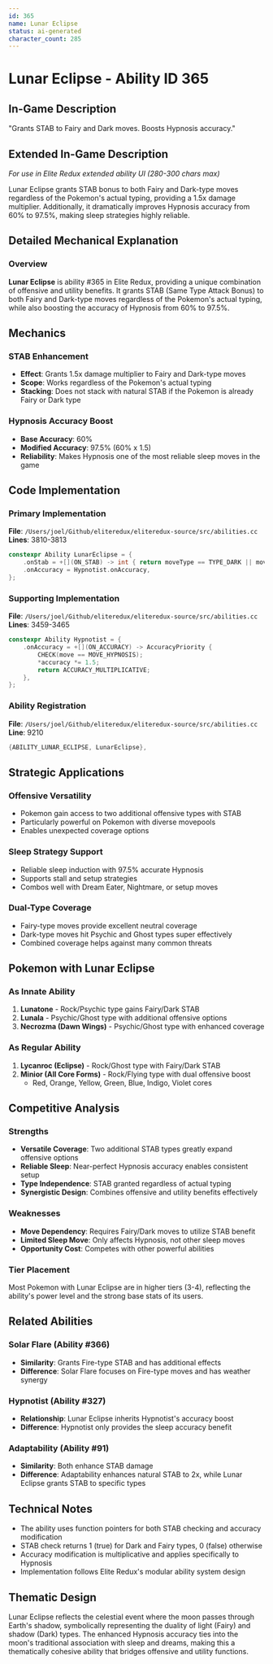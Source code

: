 ```yaml
---
id: 365
name: Lunar Eclipse
status: ai-generated
character_count: 285
---
```


# Lunar Eclipse - Ability ID 365

## In-Game Description
"Grants STAB to Fairy and Dark moves. Boosts Hypnosis accuracy."

## Extended In-Game Description
*For use in Elite Redux extended ability UI (280-300 chars max)*

Lunar Eclipse grants STAB bonus to both Fairy and Dark-type moves regardless of the Pokemon's actual typing, providing a 1.5x damage multiplier. Additionally, it dramatically improves Hypnosis accuracy from 60% to 97.5%, making sleep strategies highly reliable.

## Detailed Mechanical Explanation

### Overview

**Lunar Eclipse** is ability #365 in Elite Redux, providing a unique combination of offensive and utility benefits. It grants STAB (Same Type Attack Bonus) to both Fairy and Dark-type moves regardless of the Pokemon's actual typing, while also boosting the accuracy of Hypnosis from 60% to 97.5%.

## Mechanics

### STAB Enhancement
- **Effect**: Grants 1.5x damage multiplier to Fairy and Dark-type moves
- **Scope**: Works regardless of the Pokemon's actual typing
- **Stacking**: Does not stack with natural STAB if the Pokemon is already Fairy or Dark type

### Hypnosis Accuracy Boost
- **Base Accuracy**: 60%
- **Modified Accuracy**: 97.5% (60% x 1.5)
- **Reliability**: Makes Hypnosis one of the most reliable sleep moves in the game

## Code Implementation

### Primary Implementation
**File**: `/Users/joel/Github/eliteredux/eliteredux-source/src/abilities.cc`
**Lines**: 3810-3813

```cpp
constexpr Ability LunarEclipse = {
    .onStab = +[](ON_STAB) -> int { return moveType == TYPE_DARK || moveType == TYPE_FAIRY; },
    .onAccuracy = Hypnotist.onAccuracy,
};
```

### Supporting Implementation
**File**: `/Users/joel/Github/eliteredux/eliteredux-source/src/abilities.cc`
**Lines**: 3459-3465

```cpp
constexpr Ability Hypnotist = {
    .onAccuracy = +[](ON_ACCURACY) -> AccuracyPriority {
        CHECK(move == MOVE_HYPNOSIS);
        *accuracy *= 1.5;
        return ACCURACY_MULTIPLICATIVE;
    },
};
```

### Ability Registration
**File**: `/Users/joel/Github/eliteredux/eliteredux-source/src/abilities.cc`
**Line**: 9210

```cpp
{ABILITY_LUNAR_ECLIPSE, LunarEclipse},
```

## Strategic Applications

### Offensive Versatility
- Pokemon gain access to two additional offensive types with STAB
- Particularly powerful on Pokemon with diverse movepools
- Enables unexpected coverage options

### Sleep Strategy Support
- Reliable sleep induction with 97.5% accurate Hypnosis
- Supports stall and setup strategies
- Combos well with Dream Eater, Nightmare, or setup moves

### Dual-Type Coverage
- Fairy-type moves provide excellent neutral coverage
- Dark-type moves hit Psychic and Ghost types super effectively
- Combined coverage helps against many common threats

## Pokemon with Lunar Eclipse

### As Innate Ability
1. **Lunatone** - Rock/Psychic type gains Fairy/Dark STAB
2. **Lunala** - Psychic/Ghost type with additional offensive options
3. **Necrozma (Dawn Wings)** - Psychic/Ghost type with enhanced coverage

### As Regular Ability
1. **Lycanroc (Eclipse)** - Rock/Ghost type with Fairy/Dark STAB
2. **Minior (All Core Forms)** - Rock/Flying type with dual offensive boost
   - Red, Orange, Yellow, Green, Blue, Indigo, Violet cores

## Competitive Analysis

### Strengths
- **Versatile Coverage**: Two additional STAB types greatly expand offensive options
- **Reliable Sleep**: Near-perfect Hypnosis accuracy enables consistent setup
- **Type Independence**: STAB granted regardless of actual typing
- **Synergistic Design**: Combines offensive and utility benefits effectively

### Weaknesses
- **Move Dependency**: Requires Fairy/Dark moves to utilize STAB benefit
- **Limited Sleep Move**: Only affects Hypnosis, not other sleep moves
- **Opportunity Cost**: Competes with other powerful abilities

### Tier Placement
Most Pokemon with Lunar Eclipse are in higher tiers (3-4), reflecting the ability's power level and the strong base stats of its users.

## Related Abilities

### Solar Flare (Ability #366)
- **Similarity**: Grants Fire-type STAB and has additional effects
- **Difference**: Solar Flare focuses on Fire-type moves and has weather synergy

### Hypnotist (Ability #327)
- **Relationship**: Lunar Eclipse inherits Hypnotist's accuracy boost
- **Difference**: Hypnotist only provides the sleep accuracy benefit

### Adaptability (Ability #91)
- **Similarity**: Both enhance STAB damage
- **Difference**: Adaptability enhances natural STAB to 2x, while Lunar Eclipse grants STAB to specific types

## Technical Notes

- The ability uses function pointers for both STAB checking and accuracy modification
- STAB check returns 1 (true) for Dark and Fairy types, 0 (false) otherwise
- Accuracy modification is multiplicative and applies specifically to Hypnosis
- Implementation follows Elite Redux's modular ability system design

## Thematic Design

Lunar Eclipse reflects the celestial event where the moon passes through Earth's shadow, symbolically representing the duality of light (Fairy) and shadow (Dark) types. The enhanced Hypnosis accuracy ties into the moon's traditional association with sleep and dreams, making this a thematically cohesive ability that bridges offensive and utility functions.

